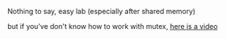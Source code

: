 Nothing to say, easy lab (especially after shared memory)

but if you've don't know how to work with mutex, [here is a video](https://www.youtube.com/watch?v=oq29KUy29iQ)